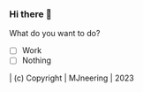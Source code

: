 ### Hi there 👋
What do you want to do?

- [ ] Work
- [ ] Nothing 

| (c) Copyright | MJneering | 2023
<!--
**VolodymyrRiabchuk/VolodymyrRiabchuk** is a ✨ _special_ ✨ repository because its `README.md` (this file) appears on your GitHub profile.

Here are some ideas to get you started:

- 🔭 I’m currently working on ...
- 🌱 I’m currently learning ...
- 👯 I’m looking to collaborate on ...
- 🤔 I’m looking for help with ...
- 💬 Ask me about ...
- 📫 How to reach me: ...
- 😄 Pronouns: ...
- ⚡ Fun fact: ...
-->

